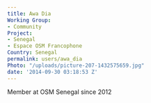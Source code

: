 ```yaml
---
title: Awa Dia
Working Group:
- Community
Project:
- Senegal
- Espace OSM Francophone
Country: Senegal
permalink: users/awa_dia
Photo: "/uploads/picture-207-1432575659.jpg"
date: '2014-09-30 03:18:53 Z'
---
```

<p>Member at OSM Senegal since 2012</p>
